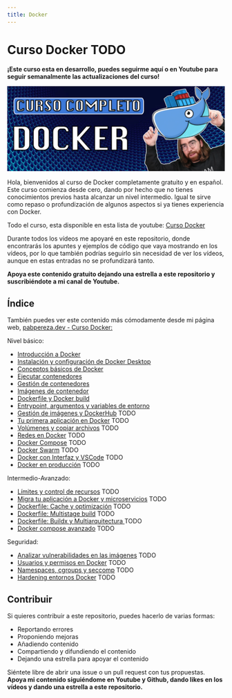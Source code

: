 ```yaml
---
title: Docker
---
```


# Curso Docker TODO

**¡Este curso esta en desarrollo, puedes seguirme aquí o en Youtube para seguir semanalmente las actualizaciones del curso!**

![](img/banner_docker.png)

Hola, bienvenidos al curso de Docker completamente gratuito y en español. Este curso comienza desde cero, dando por hecho que no tienes conocimientos previos hasta alcanzar un nivel intermedio. Igual te sirve como repaso o profundización de algunos aspectos si ya tienes experiencia con Docker.

Todo el curso, esta disponible en esta lista de youtube: [Curso Docker](https://www.youtube.com/playlist?list=PLQhxXeq1oc2n7YnjRhq7qVMzZWtDY7Zz0)

Durante todos los vídeos me apoyaré en este repositorio, donde encontrarás los apuntes y ejemplos de código que vaya mostrando en los vídeos, por lo que también podrías seguirlo sin necesidad de ver los vídeos, aunque en estas entradas no se profundizará tanto.

**Apoya este contenido gratuito dejando una estrella a este repositorio y suscribiéndote a mi canal de Youtube.**


## Índice
También puedes ver este contenido más cómodamente desde mi página web, [pabpereza.dev - Curso Docker:](https://pabpereza.dev/docs/cursos/)

Nivel básico:
* [Introducción a Docker](1.Introduccion.md)
* [Instalación y configuración de Docker Desktop](2.Instalacion.md) 
* [Conceptos básicos de Docker](3.Conceptos_basicos.md)
* [Ejecutar contenedores](4.Ejecutar_un_contenedor.md)
* [Gestión de contenedores](5.Gestion_de_contenedores.md) 
* [Imágenes de contenedor](6.Imagenes.md) 
* [Dockerfile y Docker build](7.Dockerfile_dockerbuild.md) 
* [Entrypoint, argumentos y variables de entorno](8.Entrypoint_argumentos_variables_entorno.md)
* [Gestión de imágenes y DockerHub](9.Gestion_imagenes.md) TODO
* [Tu primera aplicación en Docker](#tu-primera-aplicación) TODO
* [Volúmenes y copiar archivos](#volumenes-copiar-archivos) TODO
* [Redes en Docker](#redes-en-docker) TODO
* [Docker Compose](#docker-compose) TODO
* [Docker Swarm](#docker-swarm) TODO
* [Docker con Interfaz y VSCode](#docker-en-producción) TODO
* [Docker en producción](#docker-en-producción) TODO

Intermedio-Avanzado:
* [Límites y control de recursos](#límites-y-control-de-recursos) TODO
* [Migra tu aplicación a Docker y microservicios](#migra-tu-aplicación) TODO
* [Dockerfile: Cache y optimización](#dockerfile-cache) TODO
* [Dockerfile: Multistage build](#dockerfile-multistage-build) TODO
* [Dockerfile: Buildx y Multiarquitectura ](#dockerfile-buildkit) TODO
* [Docker compose avanzado](#docker-compose-avanzado) TODO

Seguridad:
* [Analizar vulnerabilidades en las imágenes](#seguridad-imágenes) TODO
* [Usuarios y permisos en Docker](#usuarios-permisos) TODO
* [Namespaces, cgroups y seccomp](#namespaces-cgroups-seccomp) TODO
* [Hardening entornos Docker](#hardening-docker) TODO



## Contribuir
Si quieres contribuir a este repositorio, puedes hacerlo de varias formas:
* Reportando errores
* Proponiendo mejoras
* Añadiendo contenido 
* Compartiendo y difundiendo el contenido
* Dejando una estrella para apoyar el contenido
  
Siéntete libre de abrir una issue o un pull request con tus propuestas. **Apoya mi contenido siguiéndome en Youtube y Github, dando likes en los vídeos y dando una estrella a este repositorio.**
